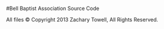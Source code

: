 #Bell Baptist Association Source Code

All files &copy; Copyright 2013 Zachary Towell, All Rights Reserved.
